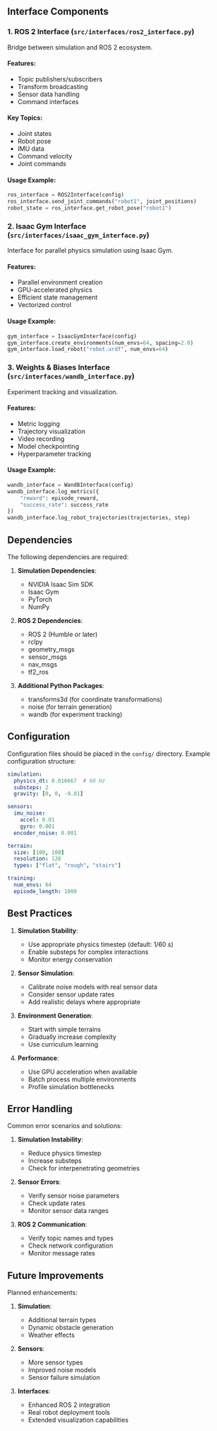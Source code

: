 ## Interface Components

### 1. ROS 2 Interface (`src/interfaces/ros2_interface.py`)

Bridge between simulation and ROS 2 ecosystem.

#### Features:
- Topic publishers/subscribers
- Transform broadcasting
- Sensor data handling
- Command interfaces

#### Key Topics:
- Joint states
- Robot pose
- IMU data
- Command velocity
- Joint commands

#### Usage Example:
```python
ros_interface = ROS2Interface(config)
ros_interface.send_joint_commands("robot1", joint_positions)
robot_state = ros_interface.get_robot_pose("robot1")
```

### 2. Isaac Gym Interface (`src/interfaces/isaac_gym_interface.py`)

Interface for parallel physics simulation using Isaac Gym.

#### Features:
- Parallel environment creation
- GPU-accelerated physics
- Efficient state management
- Vectorized control

#### Usage Example:
```python
gym_interface = IsaacGymInterface(config)
gym_interface.create_environments(num_envs=64, spacing=2.0)
gym_interface.load_robot("robot.urdf", num_envs=64)
```

### 3. Weights & Biases Interface (`src/interfaces/wandb_interface.py`)

Experiment tracking and visualization.

#### Features:
- Metric logging
- Trajectory visualization
- Video recording
- Model checkpointing
- Hyperparameter tracking

#### Usage Example:
```python
wandb_interface = WandBInterface(config)
wandb_interface.log_metrics({
    "reward": episode_reward,
    "success_rate": success_rate
})
wandb_interface.log_robot_trajectories(trajectories, step)
```

## Dependencies

The following dependencies are required:

1. **Simulation Dependencies**:
   - NVIDIA Isaac Sim SDK
   - Isaac Gym
   - PyTorch
   - NumPy

2. **ROS 2 Dependencies**:
   - ROS 2 (Humble or later)
   - rclpy
   - geometry_msgs
   - sensor_msgs
   - nav_msgs
   - tf2_ros

3. **Additional Python Packages**:
   - transforms3d (for coordinate transformations)
   - noise (for terrain generation)
   - wandb (for experiment tracking)

## Configuration

Configuration files should be placed in the `config/` directory. Example configuration structure:

```yaml
simulation:
  physics_dt: 0.016667  # 60 Hz
  substeps: 2
  gravity: [0, 0, -9.81]

sensors:
  imu_noise:
    accel: 0.01
    gyro: 0.001
  encoder_noise: 0.001

terrain:
  size: [100, 100]
  resolution: 128
  types: ["flat", "rough", "stairs"]

training:
  num_envs: 64
  episode_length: 1000
```

## Best Practices

1. **Simulation Stability**:
   - Use appropriate physics timestep (default: 1/60 s)
   - Enable substeps for complex interactions
   - Monitor energy conservation

2. **Sensor Simulation**:
   - Calibrate noise models with real sensor data
   - Consider sensor update rates
   - Add realistic delays where appropriate

3. **Environment Generation**:
   - Start with simple terrains
   - Gradually increase complexity
   - Use curriculum learning

4. **Performance**:
   - Use GPU acceleration when available
   - Batch process multiple environments
   - Profile simulation bottlenecks

## Error Handling

Common error scenarios and solutions:

1. **Simulation Instability**:
   - Reduce physics timestep
   - Increase substeps
   - Check for interpenetrating geometries

2. **Sensor Errors**:
   - Verify sensor noise parameters
   - Check update rates
   - Monitor sensor data ranges

3. **ROS 2 Communication**:
   - Verify topic names and types
   - Check network configuration
   - Monitor message rates

## Future Improvements

Planned enhancements:

1. **Simulation**:
   - Additional terrain types
   - Dynamic obstacle generation
   - Weather effects

2. **Sensors**:
   - More sensor types
   - Improved noise models
   - Sensor failure simulation

3. **Interfaces**:
   - Enhanced ROS 2 integration
   - Real robot deployment tools
   - Extended visualization capabilities

